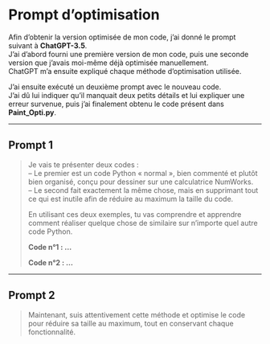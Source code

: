 # Prompt d’optimisation

Afin d’obtenir la version optimisée de mon code, j’ai donné le prompt suivant à **ChatGPT-3.5**.  
J’ai d’abord fourni une première version de mon code, puis une seconde version que j’avais moi-même déjà optimisée manuellement.  
ChatGPT m’a ensuite expliqué chaque méthode d’optimisation utilisée.

J’ai ensuite exécuté un deuxième prompt avec le nouveau code.  
J’ai dû lui indiquer qu’il manquait deux petits détails et lui expliquer une erreur survenue, puis j’ai finalement obtenu le code présent dans **Paint_Opti.py**.

---

## Prompt 1

> Je vais te présenter deux codes :  
> – Le premier est un code Python « normal », bien commenté et plutôt bien organisé, conçu pour dessiner sur une calculatrice NumWorks.  
> – Le second fait exactement la même chose, mais en supprimant tout ce qui est inutile afin de réduire au maximum la taille du code.
> 
> En utilisant ces deux exemples, tu vas comprendre et apprendre comment réaliser quelque chose de similaire sur n’importe quel autre code Python.
> 
> **Code n°1 : …**
> 
> **Code n°2 : …**

---

## Prompt 2

> Maintenant, suis attentivement cette méthode et optimise le code pour réduire sa taille au maximum, tout en conservant chaque fonctionnalité.
